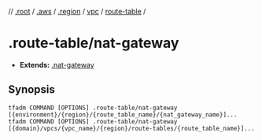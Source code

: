 // [.root] / [.aws] / [.region] / [vpc] / [route-table] /

# .route-table/nat-gateway

- **Extends:** [.nat-gateway](../.nat-gateway.md)

## Synopsis

```
tfadm COMMAND [OPTIONS] .route-table/nat-gateway [{environment}/{region}/{route_table_name}/{nat_gateway_name}]...
tfadm COMMAND [OPTIONS] .route-table/nat-gateway [{domain}/vpcs/{vpc_name}/{region}/route-tables/{route_table_name}]...
```

[.aws]: ../README.md
[.region]: ../.region.md
[.root]: ../../../../.tfadm/resources/README.md
[route-table]: ../route-table.md
[vpc]: ../vpc.md
